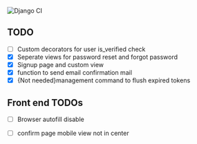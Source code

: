 ![Django CI](https://github.com/subodhk01/sshell.in/workflows/Django%20CI/badge.svg)
## TODO
- [ ] Custom decorators for user is_verified check
- [x] Seperate views for password reset and forgot password
- [x] Signup page and custom view
- [x] function to send email confirmation mail
- [x] {Not needed}management command to flush expired tokens

## Front end TODOs
- [ ] Browser autofill disable
- [ ] confirm page mobile view not in center

